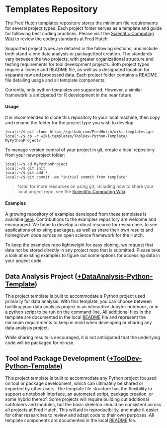 # Templates Repository

The Fred Hutch templates repository stores the minimum file requirements for several project types. Each project folder serves as a template and guide for following best coding practices. Please visit the [Scientific Computing Wiki](https://sciwiki.fredhutch.org/scicomputing/software_standards/) to review the coding standards at Fred Hutch.

Supported project types are detailed in the following sections, and include both stand-alone data analysis or package/tool creation. The standards vary between the two projects, with greater organizational structure and testing requirements for tool development projects. Both project types require a license and README file, as well as a designated location for separate raw and processed data. Each project folder contains a README file detailing usage and all template components.

Currently, only python templates are supported. However, a similar framework is anticipated for R development in the near future.

#### Usage

It is recommended to clone this repository to your local machine, then copy and rename the folder for the project type you wish to develop:
```
local:~/$ git clone https://github.com/FredHutch/wiki-templates.git
local:~/$ cp -r wiki-templates/ToolDev-Python-Template/ MyPythonProject/
```

To manage version control of your project in git, create a local repository from your new project folder:
```
local:~/$ cd MyPythonProject
local:~/$ git init
local:~/$ git add *
local:~/$ git commit -am "initial commit from template"
```
> Note: for more resources on using git, including how to share your local project repo, see the [Scientific Computing Wiki](https://sciwiki.fredhutch.org/scicomputing/software_managecode/).

#### Examples

A growing repository of examples developed from these templates is available [here](https://github.com/FredHutch/wiki-code-examples/). Contributions to the examples repository are welcome and encouraged. We hope to develop a robust resource for researchers to see applications of existing packages, as well as share their own results and homegrown code across an open science framework for the Hutch. 

To keep the examples repo lightweight for easy cloning, we request that data not be stored directly in any project repo that is submitted. Please take a look at existing examples to figure out some options for accessing data in your project code.

## Data Analysis Project ([+DataAnalysis-Python-Template](DataAnalysis-Python-Template/))

This project template is built to accommodate a Python project used primarily for data analysis. With this template, you can choose between building your data analysis project in an interactive Jupyter notebook, or in a python script to be run on the command line. All additional files in the template are documented in the local [README](DataAnalysis-Python-Template/README.md) file and represent the minimum requirements to keep in mind when developing or sharing any data analysis project.

While sharing results is encouraged, it is not anticipated that the underlying code will be packaged for re-use.

## Tool and Package Development ([+ToolDev-Python-Template](ToolDev-Python-Template/))

This project template is built to accommodate any Python project focused on tool or package development, which can ultimately be shared or imported by other users. The template file structure has the flexibility to support a notebook interface, an automated script, package creation, or some hybrid thereof. Some projects will require building out additional subfolders and modules, but the basic skeleton should be consistent across all projects at Fred Hutch. This will aid in reproducibility, and make it easier for other researches to review and adapt code to their own purposes. All template components are documented in the local [README](ToolDev-Python-Template/README.md) file.

